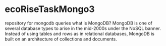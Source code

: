 # ecoRiseTaskMongo3
repository for mongodb queries
what is MongoDB?
MongoDB is one of several database types to arise in the mid-2000s under the NoSQL banner. Instead of using tables and rows as in relational databases, MongoDB is built on an architecture of collections and documents.
